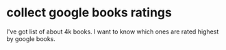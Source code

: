 # collect google books ratings
I've got list of about 4k books. I want to know which ones are rated highest by google books.
